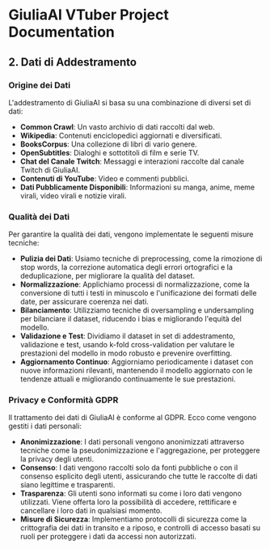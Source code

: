 # GiuliaAI VTuber Project Documentation

## 2. Dati di Addestramento

### Origine dei Dati
L'addestramento di GiuliaAI si basa su una combinazione di diversi set di dati:
- **Common Crawl**: Un vasto archivio di dati raccolti dal web.
- **Wikipedia**: Contenuti enciclopedici aggiornati e diversificati.
- **BooksCorpus**: Una collezione di libri di vario genere.
- **OpenSubtitles**: Dialoghi e sottotitoli di film e serie TV.
- **Chat del Canale Twitch**: Messaggi e interazioni raccolte dal canale Twitch di GiuliaAI.
- **Contenuti di YouTube**: Video e commenti pubblici.
- **Dati Pubblicamente Disponibili**: Informazioni su manga, anime, meme virali, video virali e notizie virali.

### Qualità dei Dati
Per garantire la qualità dei dati, vengono implementate le seguenti misure tecniche:
- **Pulizia dei Dati**: Usiamo tecniche di preprocessing, come la rimozione di stop words, la correzione automatica degli errori ortografici e la deduplicazione, per migliorare la qualità del dataset.
- **Normalizzazione**: Applichiamo processi di normalizzazione, come la conversione di tutti i testi in minuscolo e l'unificazione dei formati delle date, per assicurare coerenza nei dati.
- **Bilanciamento**: Utilizziamo tecniche di oversampling e undersampling per bilanciare il dataset, riducendo i bias e migliorando l'equità del modello.
- **Validazione e Test**: Dividiamo il dataset in set di addestramento, validazione e test, usando k-fold cross-validation per valutare le prestazioni del modello in modo robusto e prevenire overfitting.
- **Aggiornamento Continuo**: Aggiorniamo periodicamente i dataset con nuove informazioni rilevanti, mantenendo il modello aggiornato con le tendenze attuali e migliorando continuamente le sue prestazioni.

### Privacy e Conformità GDPR
Il trattamento dei dati di GiuliaAI è conforme al GDPR. Ecco come vengono gestiti i dati personali:
- **Anonimizzazione**: I dati personali vengono anonimizzati attraverso tecniche come la pseudonimizzazione e l'aggregazione, per proteggere la privacy degli utenti.
- **Consenso**: I dati vengono raccolti solo da fonti pubbliche o con il consenso esplicito degli utenti, assicurando che tutte le raccolte di dati siano legittime e trasparenti.
- **Trasparenza**: Gli utenti sono informati su come i loro dati vengono utilizzati. Viene offerta loro la possibilità di accedere, rettificare e cancellare i loro dati in qualsiasi momento.
- **Misure di Sicurezza**: Implementiamo protocolli di sicurezza come la crittografia dei dati in transito e a riposo, e controlli di accesso basati su ruoli per proteggere i dati da accessi non autorizzati.
